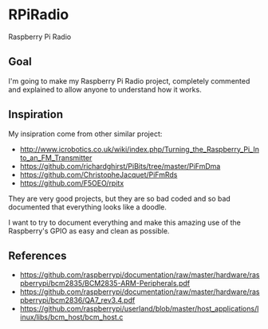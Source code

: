# RPiRadio
Raspberry Pi Radio

## Goal
I'm going to make my Raspberry Pi Radio project, completely commented and explained to allow anyone to understand how it works.

## Inspiration
My insipration come from other similar project:
- http://www.icrobotics.co.uk/wiki/index.php/Turning_the_Raspberry_Pi_Into_an_FM_Transmitter
- https://github.com/richardghirst/PiBits/tree/master/PiFmDma
- https://github.com/ChristopheJacquet/PiFmRds
- https://github.com/F5OEO/rpitx

They are very good projects, but they are so bad coded and so bad documented that everything looks like a doodle.

I want to try to document everything and make this amazing use of the Raspberry's GPIO as easy and clean as possible.

## References
- https://github.com/raspberrypi/documentation/raw/master/hardware/raspberrypi/bcm2835/BCM2835-ARM-Peripherals.pdf
- https://github.com/raspberrypi/documentation/raw/master/hardware/raspberrypi/bcm2836/QA7_rev3.4.pdf
- https://github.com/raspberrypi/userland/blob/master/host_applications/linux/libs/bcm_host/bcm_host.c
